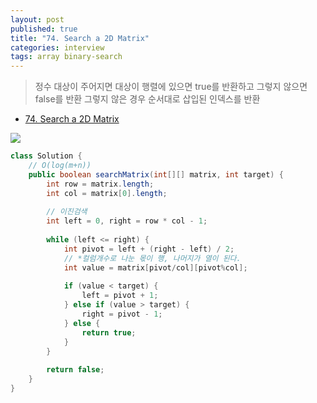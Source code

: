 ```yaml
---
layout: post
published: true
title: "74. Search a 2D Matrix"
categories: interview
tags: array binary-search
---
```


> 정수 대상이 주어지면 대상이 행렬에 있으면 true를 반환하고 그렇지 않으면 false를 반환
> 그렇지 않은 경우 순서대로 삽입된 인덱스를 반환

- [74. Search a 2D Matrix](https://leetcode.com/problems/search-a-2d-matrix/)

![](https://assets.leetcode.com/uploads/2020/10/05/mat.jpg)

```java
class Solution {
    // O(log(m+n))
    public boolean searchMatrix(int[][] matrix, int target) {
        int row = matrix.length;
        int col = matrix[0].length;
        
        // 이진검색
        int left = 0, right = row * col - 1;
        
        while (left <= right) {
            int pivot = left + (right - left) / 2;
            // *컬럼개수로 나눈 몫이 행, 나머지가 열이 된다.
		    int value = matrix[pivot/col][pivot%col];
            
            if (value < target) {
                left = pivot + 1;
            } else if (value > target) {
                right = pivot - 1;
            } else {
                return true;
            }
        }
        
        return false;
    }
}
```
